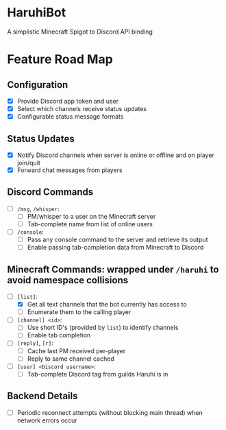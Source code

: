 # HaruhiBot
A simplistic Minecraft Spigot to Discord API binding

# Feature Road Map
## Configuration
- [x] Provide Discord app token and user
- [x] Select which channels receive status updates
- [x] Configurable status message formats

## Status Updates
- [x] Notify Discord channels when server is online or offline and on player join/quit
- [x] Forward chat messages from players

## Discord Commands
- [ ] `/msg`, `/whisper`:
    - [ ] PM/whisper to a user on the Minecraft server
    - [ ] Tab-complete name from list of online users
- [ ] `/console`:
    - [ ] Pass any console command to the server and retrieve its output
    - [ ] Enable passing tab-completion data from Minecraft to Discord

## Minecraft Commands: wrapped under `/haruhi` to avoid namespace collisions
- [ ] `[list]`:
    - [x] Get all text channels that the bot currently has access to
    - [ ] Enumerate them to the calling player
- [ ] `[channel] <id>`:
    - [ ] Use short ID's (provided by `list`) to identify channels
    - [ ] Enable tab completion
- [ ] `[reply]`, `[r]`:
    - [ ] Cache last PM received per-player
    - [ ] Reply to same channel cached
- [ ] `[user] <Discord username>`:
    - [ ] Tab-complete Discord tag from guilds Haruhi is in

## Backend Details
- [ ] Periodic reconnect attempts (without blocking main thread) when network errors occur



